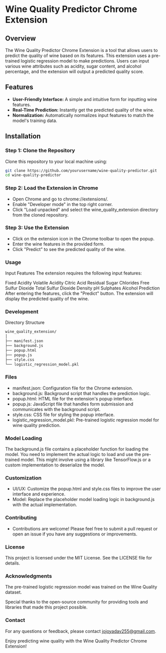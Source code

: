 # Wine Quality Predictor Chrome Extension

## Overview
The Wine Quality Predictor Chrome Extension is a tool that allows users to predict the quality of wine based on its features. This extension uses a pre-trained logistic regression model to make predictions. Users can input various wine attributes such as acidity, sugar content, and alcohol percentage, and the extension will output a predicted quality score.

## Features
- **User-Friendly Interface:** A simple and intuitive form for inputting wine features.
- **Real-Time Prediction:** Instantly get the predicted quality of the wine.
- **Normalization:** Automatically normalizes input features to match the model's training data.

## Installation

### Step 1: Clone the Repository
Clone this repository to your local machine using:
```bash
git clone https://github.com/yourusername/wine-quality-predictor.git
cd wine-quality-predictor
```

### Step 2: Load the Extension in Chrome
- Open Chrome and go to chrome://extensions/.
- Enable "Developer mode" in the top right corner.
- Click "Load unpacked" and select the wine_quality_extension directory from the cloned repository.

### Step 3: Use the Extension
- Click on the extension icon in the Chrome toolbar to open the popup.
- Enter the wine features in the provided form.
- Click "Predict" to see the predicted quality of the wine.

### Usage
Input Features
The extension requires the following input features:

Fixed Acidity
Volatile Acidity
Citric Acid
Residual Sugar
Chlorides
Free Sulfur Dioxide
Total Sulfur Dioxide
Density
pH
Sulphates
Alcohol
Prediction
After entering the features, click the "Predict" button. The extension will display the predicted quality of the wine.

### Development
Directory Structure

```bash
wine_quality_extension/
│
├── manifest.json
├── background.js
├── popup.html
├── popup.js
├── style.css
└── logistic_regression_model.pkl
```

### Files
- manifest.json: Configuration file for the Chrome extension.
- background.js: Background script that handles the prediction logic.
- popup.html: HTML file for the extension's popup interface.
- popup.js: JavaScript file that handles form submission and communicates with the background script.
- style.css: CSS file for styling the popup interface.
- logistic_regression_model.pkl: Pre-trained logistic regression model for wine quality prediction.

### Model Loading
The background.js file contains a placeholder function for loading the model. You need to implement the actual logic to load and use the pre-trained model. This might involve using a library like TensorFlow.js or a custom implementation to deserialize the model.

### Customization
- UI/UX: Customize the popup.html and style.css files to improve the user interface and experience.
- Model: Replace the placeholder model loading logic in background.js with the actual implementation.

### Contributing
- Contributions are welcome! Please feel free to submit a pull request or open an issue if you have any suggestions or improvements.

### License
This project is licensed under the MIT License. See the LICENSE file for details.

### Acknowledgments
The pre-trained logistic regression model was trained on the Wine Quality dataset.

Special thanks to the open-source community for providing tools and libraries that made this project possible.

### Contact
For any questions or feedback, please contact jojoyadav255@gmail.com.

Enjoy predicting wine quality with the Wine Quality Predictor Chrome Extension!



